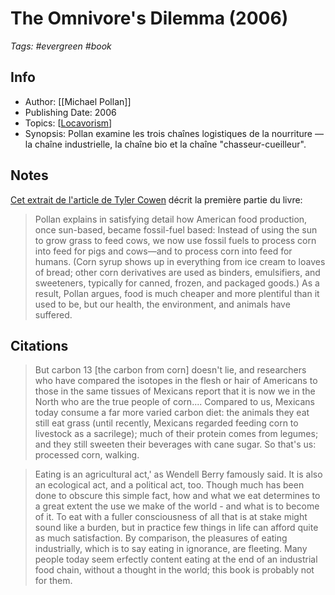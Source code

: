 # The Omnivore's Dilemma (2006)

_Tags: #evergreen #book_

## Info

- Author: [[Michael Pollan]]
- Publishing Date: 2006
- Topics: [[Locavorism]]
- Synopsis: Pollan examine les trois chaînes logistiques de la nourriture — la chaîne industrielle, la chaîne bio et la chaîne "chasseur-cueilleur".

## Notes

[Cet extrait de l'article de Tyler Cowen](https://slate.com/culture/2006/11/an-economist-s-critique-of-the-omnivore-s-dilemma.html) décrit la première partie du livre:

> Pollan explains in satisfying detail how American food production, once sun-based, became fossil-fuel based: Instead of using the sun to grow grass to feed cows, we now use fossil fuels to process corn into feed for pigs and cows—and to process corn into feed for humans. (Corn syrup shows up in everything from ice cream to loaves of bread; other corn derivatives are used as binders, emulsifiers, and sweeteners, typically for canned, frozen, and packaged goods.) As a result, Pollan argues, food is much cheaper and more plentiful than it used to be, but our health, the environment, and animals have suffered.

## Citations

> But carbon 13 [the carbon from corn] doesn't lie, and researchers who have compared the isotopes in the flesh or hair of Americans to those in the same tissues of Mexicans report that it is now we in the North who are the true people of corn.... Compared to us, Mexicans today consume a far more varied carbon diet: the animals they eat still eat grass (until recently, Mexicans regarded feeding corn to livestock as a sacrilege); much of their protein comes from legumes; and they still sweeten their beverages with cane sugar.
> So that's us: processed corn, walking.

> Eating is an agricultural act,' as Wendell Berry famously said. It is also an ecological act, and a political act, too. Though much has been done to obscure this simple fact, how and what we eat determines to a great extent the use we make of the world - and what is to become of it. To eat with a fuller consciousness of all that is at stake might sound like a burden, but in practice few things in life can afford quite as much satisfaction. By comparison, the pleasures of eating industrially, which is to say eating in ignorance, are fleeting. Many people today seem erfectly content eating at the end of an industrial food chain, without a thought in the world; this book is probably not for them.

[//begin]: # "Autogenerated link references for markdown compatibility"
[Locavorism]: ../notes/locavorism "Locavorism"
[//end]: # "Autogenerated link references"